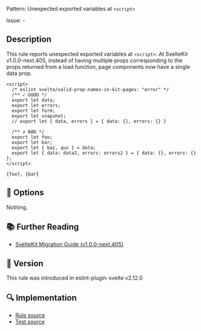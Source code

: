 Pattern: Unexpected exported variables at `<script>`

Issue: -

## Description

This rule reports unexpected exported variables at `<script>`.
At SvelteKit v1.0.0-next.405, instead of having multiple props corresponding to the props returned from a load function, page components now have a single data prop.

<script>
  const config = {settings: {
    kit: {
      files: {
        routes: "",
      },
    },
  },
  }
</script>

<ESLintCodeBlock config="{config}">

```svelte
<script>
  /* eslint svelte/valid-prop-names-in-kit-pages: "error" */
  /** ✓ GOOD */
  export let data;
  export let errors;
  export let form;
  export let snapshot;
  // export let { data, errors } = { data: {}, errors: {} }

  /** ✗ BAD */
  export let foo;
  export let bar;
  export let { baz, qux } = data;
  export let { data: data2, errors: errors2 } = { data: {}, errors: {} };
</script>

{foo}, {bar}
```

## :wrench: Options

Nothing.

## :books: Further Reading

- [SvelteKit Migration Guide (v1.0.0-next.405)](https://github.com/sveltejs/kit/discussions/5774#discussioncomment-3292707)

## :rocket: Version

This rule was introduced in eslint-plugin-svelte v2.12.0

## :mag: Implementation

- [Rule source](https://github.com/sveltejs/eslint-plugin-svelte/blob/main/src/rules/valid-prop-names-in-kit-pages.ts)
- [Test source](https://github.com/sveltejs/eslint-plugin-svelte/blob/main/tests/src/rules/valid-prop-names-in-kit-pages.ts)
